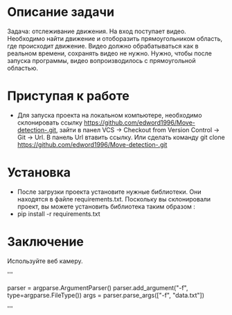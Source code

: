 # Описание задачи
 Задача: отслеживание движения. На вход поступает видео. Необходимо найти движение и отоборазить прямоугольником область, где происходит движение. Видео должно обрабатываться как в реальном времени, сохранять видео не нужно. Нужно, чтобы после запуска программы, видео вопроизводилось с прямоугольной областью.
 
# Приступая к работе
 - Для запуска проекта на локальном компьютере, необходимо склонировать ссылку https://github.com/edword1996/Move-detection-.git, зайти в панел VCS -> Checkout from Version Control -> Git -> Url. В панель  Url втавить ссылку. Или сделать команду git clone https://github.com/edword1996/Move-detection-.git


# Установка
- После загрузки проекта установите нужные библиотеки. Они находятся в файле requirements.txt. Поскольку вы склонировали проект, вы можете установить библиотека таким образом :
- pip install -r requirements.txt

# Заключение 
Используйте веб камеру.



'''

parser = argparse.ArgumentParser()
parser.add_argument("-f", type=argparse.FileType())
args = parser.parse_args(["-f", "data.txt"])

'''


